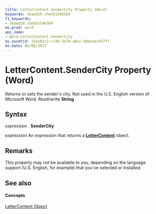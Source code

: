 ```yaml
---
title: LetterContent.SenderCity Property (Word)
keywords: vbawd10.chm161546369
f1_keywords:
- vbawd10.chm161546369
ms.prod: word
api_name:
- Word.LetterContent.SenderCity
ms.assetid: 13a101c2-c149-2e70-a8ec-0b6eaecb57ff
ms.date: 06/08/2017
---
```



# LetterContent.SenderCity Property (Word)

Returns or sets the sender's city. Not used in the U.S. English version of Microsoft Word. Read/write **String** .


## Syntax

 _expression_ . **SenderCity**

 _expression_ An expression that returns a **[LetterContent](lettercontent-object-word.md)** object.


## Remarks

This property may not be available to you, depending on the language support (U.S. English, for example) that you've selected or installed.


## See also


#### Concepts


[LetterContent Object](lettercontent-object-word.md)

